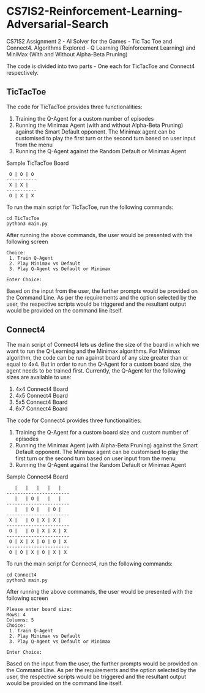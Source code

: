 # CS7IS2-Reinforcement-Learning-Adversarial-Search
CS7IS2 Assignment 2 - AI Solver for the Games - Tic Tac Toe and Connect4. Algorithms Explored - Q Learning (Reinforcement Learning) and MiniMax (With and Without Alpha-Beta Pruning)

The code is divided into two parts - One each for TicTacToe and Connect4 respectively.

## TicTacToe
The code for TicTacToe provides three functionalities:
1. Training the Q-Agent for a custom number of episodes
2. Running the Minimax Agent (with and without Alpha-Beta Pruning) against the Smart Default opponent. The Minimax agent can be customised to play the first turn or the second turn based on user input from the menu
3. Running the Q-Agent against the Random Default or Minimax Agent

Sample TicTacToe Board
```
 O | O | O 
-----------
 X | X |   
-----------
 O | X | X 
 ```

To run the main script for TicTacToe, run the following commands:
```
cd TicTacToe
python3 main.py
```

After running the above commands, the user would be presented with the following screen
```
Choice:
 1. Train Q-Agent
 2. Play Minimax vs Default
 3. Play Q-Agent vs Default or Minimax

Enter Choice: 
```
Based on the input from the user, the further prompts would be provided on the Command Line. As per the requirements and the option selected by the user, the respective scripts would be triggered and the resultant output would be provided on the command line itself.

## Connect4
The main script of Connect4 lets us define the size of the board in which we want to run the Q-Learning and the Minimax algorithms. For Minimax algorithm, the code can be run against board of any size greater than or equal to 4x4. But in order to run the Q-Agent for a custom board size, the agent needs to be trained first. Currently, the Q-Agent for the following sizes are available to use:
1. 4x4 Connect4 Board
2. 4x5 Connect4 Board
3. 5x5 Connect4 Board
4. 6x7 Connect4 Board

The code for Connect4 provides three functionalities:
1. Training the Q-Agent for a custom board size and custom number of episodes
2. Running the Minimax Agent (with Alpha-Beta Pruning) against the Smart Default opponent. The Minimax agent can be customised to play the first turn or the second turn based on user input from the menu
3. Running the Q-Agent against the Random Default or Minimax Agent

Sample Connect4 Board
```
   |   |   |   |   |   
-----------------------
   |   | O |   |   |   
-----------------------
   |   | O |   | O |   
-----------------------
 X |   | O | X | X |   
-----------------------
 O |   | O | X | X | X 
-----------------------
 O | X | X | O | O | X 
-----------------------
 O | O | X | O | X | X 
 ```

To run the main script for Connect4, run the following commands:
```
cd Connect4
python3 main.py
```

After running the above commands, the user would be presented with the following screen
```
Please enter board size:
Rows: 4
Columns: 5
Choice:
 1. Train Q-Agent
 2. Play Minimax vs Default
 3. Play Q-Agent vs Default or Minimax

Enter Choice: 
```
Based on the input from the user, the further prompts would be provided on the Command Line. As per the requirements and the option selected by the user, the respective scripts would be triggered and the resultant output would be provided on the command line itself.
